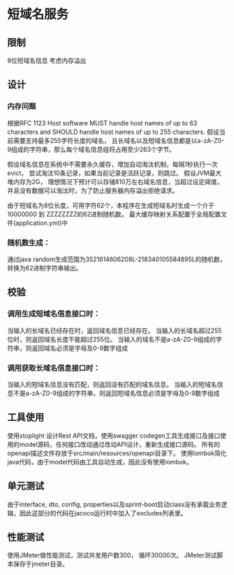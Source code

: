 # 短域名服务

## 限制
8位短域名信息
考虑内存溢出

## 设计
### 内存问题
根据RFC 1123
Host software MUST handle host names of up to 63 characters and SHOULD handle host names of up to 255 characters.
假设当前需要支持最多255字符长度的域名， 且长域名以及短域名信息都是以a-zA-Z0-9组成的字符串，那么每个域名信息组将占用至少263个字节。

假设域名信息在系统中不需要永久缓存，增加自动淘汰机制，每隔1秒执行一次evict， 尝试淘汰10条记录，如果当前记录是活跃记录，则跳过。
假设JVM最大堆内存为2G， 理想情况下预计可以存储810万左右域名信息，当超过设定阈值，并且没有数据可以淘汰时，为了防止服务器内存溢出拒绝请求。

由于短域名为8位长度，可用字符62个，本程序在生成短域名时生成一个介于10000000 到 ZZZZZZZZ的62进制随机数。
最大缓存映射关系配置于全局配置文件(application.yml)中



### 随机数生成：
通过java random生成范围为3521614606208L-218340105584895L的随机数，转换为62进制字符串输出。

## 校验
### 调用生成短域名信息接口时：
当输入的长域名已经存在时，返回域名信息已经存在。
当输入的长域名超过255位时，则返回域名长度不能超过255位。
当输入的域名不是a-zA-Z0-9组成的字符串，则返回域名必须是字母及0-9数字组成

### 调用获取长域名信息接口时：
当输入的短域名信息没有匹配，则返回没有匹配的域名信息。
当输入的短域名信息不是a-zA-Z0-9组成的字符串，则返回短域名信息必须是字母及0-9数字组成


## 工具使用
使用stoplight 设计Rest API文档，使用swagger codegen工具生成接口及接口使用的model源码，任何接口改动通过改动API设计，重新生成接口源码。
所有的openapi描述文件存放于src/main/resources/openapi目录下。
使用lombok简化java代码，由于model代码由工具自动生成，因此没有使用lombok。

## 单元测试
由于interface, dto, config, properties以及sprint-boot启动class没有承载业务逻辑，因此这部分的代码在jacoco运行时中加入了excludes列表里。

## 性能测试
使用JMeter做性能测试，测试并发用户数300， 循环30000次。 
JMeter测试脚本保存于jmeter目录。
